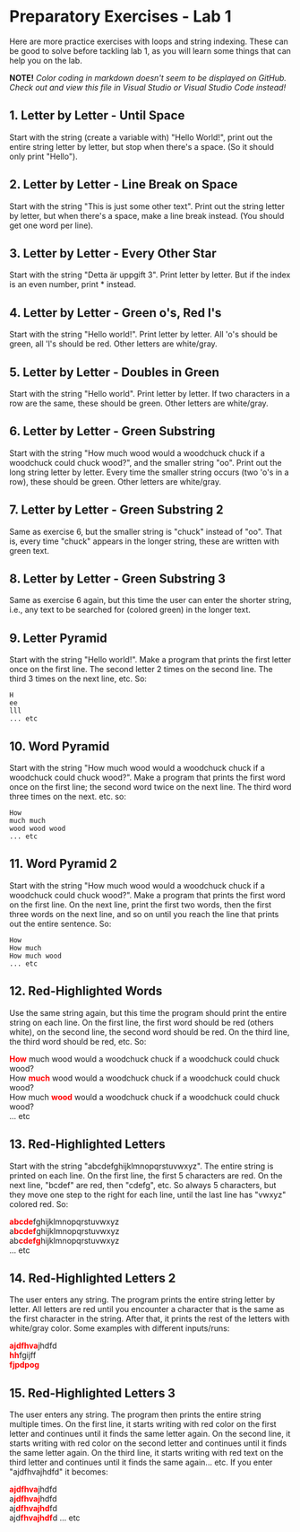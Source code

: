 # Preparatory Exercises - Lab 1

Here are more practice exercises with loops and string indexing. These can be good to solve before tackling lab 1, as you will learn some things that can help you on the lab.

**NOTE!** *Color coding in markdown doesn't seem to be displayed on GitHub. Check out and view this file in Visual Studio or Visual Studio Code instead!*

## 1. Letter by Letter - Until Space
Start with the string (create a variable with) "Hello World!", print out the entire string letter by letter, but stop when there's a space. (So it should only print "Hello").

## 2. Letter by Letter - Line Break on Space
Start with the string "This is just some other text". Print out the string letter by letter, but when there's a space, make a line break instead. (You should get one word per line).

## 3. Letter by Letter - Every Other Star
Start with the string "Detta är uppgift 3". Print letter by letter. But if the index is an even number, print * instead.

## 4. Letter by Letter - Green o's, Red l's
Start with the string "Hello world!". Print letter by letter. All 'o's should be green, all 'l's should be red. Other letters are white/gray.

## 5. Letter by Letter - Doubles in Green
Start with the string "Hello world". Print letter by letter. If two characters in a row are the same, these should be green. Other letters are white/gray.

## 6. Letter by Letter - Green Substring
Start with the string "How much wood would a woodchuck chuck if a woodchuck could chuck wood?", and the smaller string "oo". Print out the long string letter by letter. Every time the smaller string occurs (two 'o's in a row), these should be green. Other letters are white/gray.

## 7. Letter by Letter - Green Substring 2
Same as exercise 6, but the smaller string is "chuck" instead of "oo". That is, every time "chuck" appears in the longer string, these are written with green text.

## 8. Letter by Letter - Green Substring 3
Same as exercise 6 again, but this time the user can enter the shorter string, i.e., any text to be searched for (colored green) in the longer text.

## 9. Letter Pyramid
Start with the string "Hello world!". Make a program that prints the first letter once on the first line. The second letter 2 times on the second line. The third 3 times on the next line, etc. So:
```
H
ee
lll
... etc
```

## 10. Word Pyramid
Start with the string "How much wood would a woodchuck chuck if a woodchuck could chuck wood?". Make a program that prints the first word once on the first line; the second word twice on the next line. The third word three times on the next. etc. so:

```
How
much much
wood wood wood
... etc
```

## 11. Word Pyramid 2
Start with the string "How much wood would a woodchuck chuck if a woodchuck could chuck wood?". Make a program that prints the first word on the first line. On the next line, print the first two words, then the first three words on the next line, and so on until you reach the line that prints out the entire sentence. So:
```
How
How much
How much wood
... etc
```

## 12. Red-Highlighted Words
Use the same string again, but this time the program should print the entire string on each line. On the first line, the first word should be red (others white), on the second line, the second word should be red. On the third line, the third word should be red, etc. So:

<span style="color:red; font-weight:bold">How</span> much wood would a woodchuck chuck if a woodchuck could chuck wood?  
How <span style="color:red; font-weight:bold">much</span> wood would a woodchuck chuck if a woodchuck could chuck wood?  
How much <span style="color:red; font-weight:bold">wood</span> would a woodchuck chuck if a woodchuck could chuck wood?   
... etc

## 13. Red-Highlighted Letters
Start with the string "abcdefghijklmnopqrstuvwxyz". The entire string is printed on each line. On the first line, the first 5 characters are red. On the next line, "bcdef" are red, then "cdefg", etc. So always 5 characters, but they move one step to the right for each line, until the last line has "vwxyz" colored red. So:

<span style="color:red; font-weight:bold">abcde</span>fghijklmnopqrstuvwxyz  
a<span style="color:red; font-weight:bold">bcdef</span>ghijklmnopqrstuvwxyz  
ab<span style="color:red; font-weight:bold">cdefg</span>hijklmnopqrstuvwxyz  
... etc

## 14. Red-Highlighted Letters 2
The user enters any string. The program prints the entire string letter by letter. All letters are red until you encounter a character that is the same as the first character in the string. After that, it prints the rest of the letters with white/gray color. Some examples with different inputs/runs:

<span style="color:red; font-weight:bold">ajdfhva</span>jhdfd  
<span style="color:red; font-weight:bold">hh</span>fgijff  
<span style="color:red; font-weight:bold">fjpdpog</span> 

## 15. Red-Highlighted Letters 3
The user enters any string. The program then prints the entire string multiple times. On the first line, it starts writing with red color on the first letter and continues until it finds the same letter again. On the second line, it starts writing with red color on the second letter and continues until it finds the same letter again. On the third line, it starts writing with red text on the third letter and continues until it finds the same again... etc. If you enter "ajdfhvajhdfd" it becomes:

<span style="color:red; font-weight:bold">ajdfhva</span>jhdfd  
a<span style="color:red; font-weight:bold">jdfhvaj</span>hdfd  
aj<span style="color:red; font-weight:bold">dfhvajhd</span>fd  
ajd<span style="color:red; font-weight:bold">fhvajhdf</span>d 
... etc